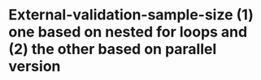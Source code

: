 # External-validation-sample-size (1) one based on nested for loops and (2) the other based on parallel version
